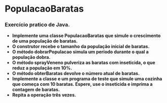 # PopulacaoBaratas
<h3><strong>Exercício pratico de Java.</strong></h3>
<ul>
<li><strong>Implemente uma classe PopulacaoBaratas que simule o crescimento de uma população
de baratas.</li><li><strong>O construtor recebe o tamanho da população inicial de baratas.</strong></li><li><strong>O método
dobrarPopulacao simula um período durante o qual a população dobra.</li></strong><li><strong>O método
sprayVeneno pulveriza as baratas com inseticida, o que reduz a população em 10%.</strong></li><li><strong>O
método obterBaratas devolve o número atual de baratas.</strong></li><li><strong>Implemente a classe e um
programa de teste que simule uma cozinha que começa com 10 baratas. Espere, use o
inseticida e imprima a contagem de baratas.</strong></li><li><strong>Repita a operação três vezes.</strong></li>
</ul>
